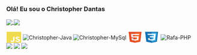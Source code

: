 ### Olá! Eu sou o Christopher Dantas 

<div style="display:inline_block">
<a href="https://github.com/christopherdantas/github-readme-stats">
  <img height=180 align="center" src="https://github-readme-stats.vercel.app/api?username=christopherdantas&theme=tokyonight"/>
</a>
<a href="https://github.com/christopherdantas/convoychat">
  <img height=180 align="center" src="https://github-readme-stats.vercel.app/api/top-langs?username=christopherdantas&theme=tokyonight&layout=compact&langs_count=8&card_width=140"/>
</a>
</div>
<br>
<div style="display: inline_block">
  <img align="center" alt="Christopher-JavaScript" height="30" width="40" src="https://raw.githubusercontent.com/devicons/devicon/master/icons/javascript/javascript-plain.svg">
  <img align="center" alt="Christopher-Java" height="30" width="40" src="https://cdn.jsdelivr.net/gh/devicons/devicon@latest/icons/java/java-original-wordmark.svg">
  <img align="center" alt="Christopher-MySql" height="30" width="40" src="https://cdn.jsdelivr.net/gh/devicons/devicon@latest/icons/mysql/mysql-original-wordmark.svg">
  <img align="center" alt="Rafa-HTML" height="30" width="40" src="https://raw.githubusercontent.com/devicons/devicon/master/icons/html5/html5-original.svg">
  <img align="center" alt="Rafa-CSS" height="30" width="40" src="https://raw.githubusercontent.com/devicons/devicon/master/icons/css3/css3-original.svg">
  <img align="center" alt="Rafa-PHP" height="30" width="40" src="https://cdn.jsdelivr.net/gh/devicons/devicon@latest/icons/php/php-original.svg">
</div>

<div> 
  <a href="https://www.instagram.com/christopher__dantas" target="_blank"><img src="https://img.shields.io/badge/-Instagram-%23E4405F?style=for-the-badge&logo=instagram&logoColor=white" target="_blank"></a>
  <a href = "mailto:christopher.dantas*outlook.com.br"><img src="https://img.shields.io/badge/-Gmail-%23333?style=for-the-badge&logo=gmail&logoColor=white" target="_blank"></a>
  <a href="https://www.linkedin.com/in/christopher-dantas-b86139181/" target="_blank"><img src="https://img.shields.io/badge/-LinkedIn-%230077B5?style=for-the-badge&logo=linkedin&logoColor=white" target="_blank"></a> 
  
</div>
